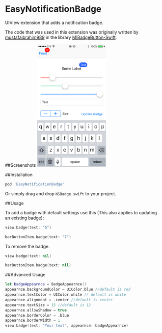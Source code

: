 # EasyNotificationBadge
UIView extension that adds a notification badge.

The code that was used in this extension was originally written by [mustafaibrahim989](https://github.com/mustafaibrahim989) in the library [MIBadgeButton-Swift](https://github.com/mustafaibrahim989/MIBadgeButton-Swift).

##Screenshots
<img src="Screenshots/ss6.PNG"  height="400" />

##Installation


```bash
pod 'EasyNotificationBadge'
```

Or simply drag and drop ```NSBadge.swift``` to your project.

##Usage

To add a badge with default settings use this (This also applies to updating an existing badge):
```swift
view.badge(text: "5")
```
```swift
barButtonItem.badge(text: "7")
```

To remove the badge:

```swift
view.badge(text: nil)
```

```swift
barButtonItem.badge(text: nil)
```

##Advanced Usage

```swift
let badgeAppearnce = BadgeAppearnce()
appearnce.backgroundColor = UIColor.blue //default is red
appearnce.textColor = UIColor.white // default is white
appearnce.alignment = .center //default is center
appearnce.textSize = 15 //default is 12
appearnce.allowShadow = true
appearnce.borderColor = .blue
appearnce.borderWidth = 1
view.badge(text: "Your text", appearnce: badgeAppearnce)
```
